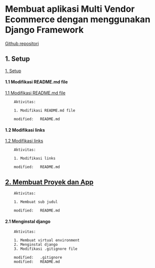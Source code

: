 # Membuat aplikasi Multi Vendor Ecommerce dengan menggunakan Django Framework
[Github repositori](https://github.com/gurnitha/django_multivendor_ecom)


## 1. Setup
[1. Setup](https://github.com/gurnitha/django_multivendor_ecom/commit/59e4443e7d97395ebc78be569d5493f222950a71)


#### 1.1 Modifikasi README.md file
[1.1 Modifikasi README.md file](https://github.com/gurnitha/django_multivendor_ecom/commit/ca8cd05ac6aa2f8d9d626559046e8d931684ffe4)

        Aktivitas:

        1. Modifikasi README.md file

        modified:   README.md


#### 1.2 Modifikasi links
[1.2 Modifikasi links](https://github.com/gurnitha/django_multivendor_ecom/commit/4e1bdd18a700dd3b54ae428610a12141e92d0703)

        Aktivitas:

        1. Modifikasi links

        modified:   README.md


## [2. Membuat Proyek dan App](https://github.com/gurnitha/django_multivendor_ecom/commit/6f170234b2c4226936cb317ea74ac3f1ddb7c43d)

        Aktivitas:

        1. Membuat sub judul

        modified:   README.md


#### 2.1 Menginstal django

        Aktivitas:

        1. Membuat virtual environment
        2. Menginstal django
        3. Modifikasi .gitignore file

        modified:   .gitignore
        modified:   README.md

